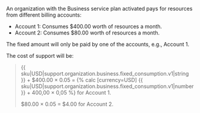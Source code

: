 An organization with the Business service plan activated pays for resources from different billing accounts:

* Account 1: Consumes $400.00 worth of resources a month.
* Account 2: Consumes $80.00 worth of resources a month.

The fixed amount will only be paid by one of the accounts, e.g., Account 1.

The cost of support will be:

> {{ sku|USD|support.organization.business.fixed_consumption.v1|string }} + $400.00 × 0.05 = {% calc [currency=USD] {{ sku|USD|support.organization.business.fixed_consumption.v1|number }} + 400,00 × 0,05 %} for Account 1.
> 
> $80.00 × 0.05 = $4.00 for Account 2.